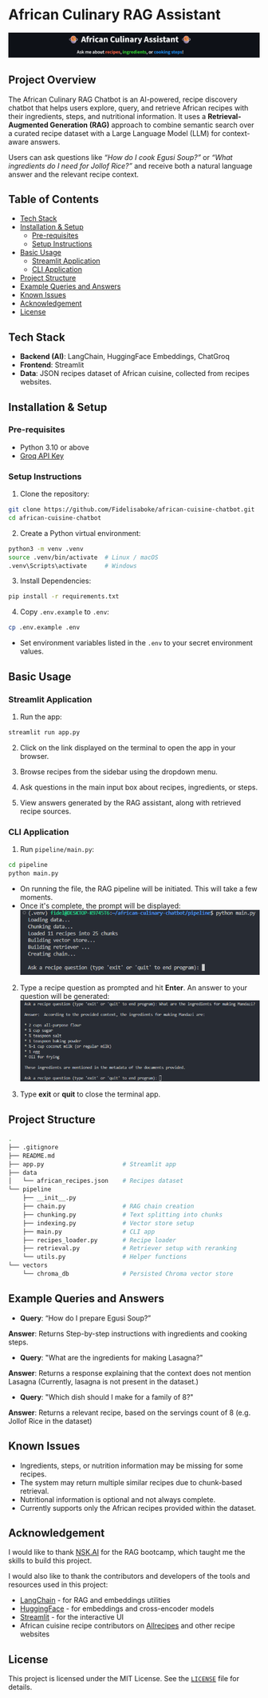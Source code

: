 # African Culinary RAG Assistant
![African Culinary Assistant](docs/images/app_header.png)
## Project Overview
The African Culinary RAG Chatbot is an AI-powered, recipe discovery chatbot that helps users 
explore, query, and retrieve African recipes with their ingredients, steps, and nutritional 
information. It uses a **Retrieval-Augmented Generation (RAG)** approach to combine semantic search 
over a curated recipe dataset with a Large Language Model (LLM) for context-aware answers.

Users can ask questions like _“How do I cook Egusi Soup?”_ or _“What ingredients do I need for Jollof Rice?”_ 
and receive both a natural language answer and the relevant recipe context.

## Table of Contents
- [Tech Stack](#tech-stack)
- [Installation & Setup](#installation--setup)
    - [Pre-requisites](#pre-requisites)
    - [Setup Instructions](#setup-instructions)
- [Basic Usage](#basic-usage)
    - [Streamlit Application](#streamlit-application)
    - [CLI Application](#cli-application)
- [Project Structure](#project-structure)
- [Example Queries and Answers](#example-queries-and-answers)
- [Known Issues](#known-issues)
- [Acknowledgement](#acknowledgement)
- [License](#license)

## Tech Stack
- **Backend (AI)**: LangChain, HuggingFace Embeddings, ChatGroq
- **Frontend**: Streamlit
- **Data**: JSON recipes dataset of African cuisine, collected from recipes websites.

## Installation & Setup
### Pre-requisites
- Python 3.10 or above
- [Groq API Key](https://console.groq.com/keys)

### Setup Instructions
1. Clone the repository:
```bash
git clone https://github.com/Fidelisaboke/african-cuisine-chatbot.git
cd african-cuisine-chatbot
```

2. Create a Python virtual environment:
```bash
python3 -m venv .venv
source .venv/bin/activate  # Linux / macOS
.venv\Scripts\activate     # Windows
```

3. Install Dependencies:
```bash
pip install -r requirements.txt
```

4. Copy `.env.example` to `.env`:
```bash
cp .env.example .env
```
- Set environment variables listed in the `.env` to your secret environment values.

## Basic Usage
### Streamlit Application
1. Run the app:
```bash
streamlit run app.py
```
2. Click on the link displayed on the terminal to open the app in your browser.

3. Browse recipes from the sidebar using the dropdown menu.

4. Ask questions in the main input box about recipes, ingredients, or steps.

5. View answers generated by the RAG assistant, along with retrieved recipe sources.

### CLI Application
1. Run `pipeline/main.py`:
```bash
cd pipeline
python main.py
```
- On running the file, the RAG pipeline will be initiated. This will take a few moments.
- Once it's complete, the prompt will be displayed:
![Terminal Initialization](docs/images/terminal_initialization.png)

2. Type a recipe question as prompted and hit **Enter**. An answer to your question will be generated:
![Terminal Answer](docs/images/terminal_answer.png)

3. Type **exit** or **quit** to close the terminal app.

## Project Structure
```bash
.
├── .gitignore
├── README.md
├── app.py                      # Streamlit app
├── data
│   └── african_recipes.json    # Recipes dataset
└── pipeline
    ├── __init__.py
    ├── chain.py                # RAG chain creation
    ├── chunking.py             # Text splitting into chunks
    ├── indexing.py             # Vector store setup
    ├── main.py                 # CLI app
    ├── recipes_loader.py       # Recipe loader
    ├── retrieval.py            # Retriever setup with reranking
    └── utils.py                # Helper functions
└── vectors
    └── chroma_db               # Persisted Chroma vector store
```

## Example Queries and Answers
- **Query**: “How do I prepare Egusi Soup?”

**Answer**: Returns Step-by-step instructions with ingredients and cooking steps.

- **Query**: "What are the ingredients for making Lasagna?"

**Answer**: Returns a response explaining that the context does not mention Lasagna (Currently, lasagna is not present in the dataset.)

- **Query**: "Which dish should I make for a family of 8?"

**Answer**: Returns a relevant recipe, based on the servings count of 8 (e.g. Jollof Rice in the dataset)

## Known Issues
- Ingredients, steps, or nutrition information may be missing for some recipes.
- The system may return multiple similar recipes due to chunk-based retrieval.
- Nutritional information is optional and not always complete.
- Currently supports only the African recipes provided within the dataset.

## Acknowledgement
I would like to thank [NSK.AI](https://www.nskai.org/) for the RAG bootcamp, which taught me the skills to build this project.

I would also like to thank the contributors and developers of the tools and resources used in this project:
- [LangChain](https://www.langchain.com/) - for RAG and embeddings utilities
- [HuggingFace](https://huggingface.co/) - for embeddings and cross-encoder models
- [Streamlit](https://streamlit.io/) - for the interactive UI
- African cuisine recipe contributors on [Allrecipes](https://www.allrecipes.com/) and other recipe websites

## License
This project is licensed under the MIT License. See the [`LICENSE`](./LICENSE) file for details.